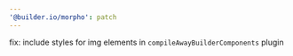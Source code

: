 ```yaml
---
'@builder.io/morpho': patch
---
```


fix: include styles for img elements in `compileAwayBuilderComponents` plugin
